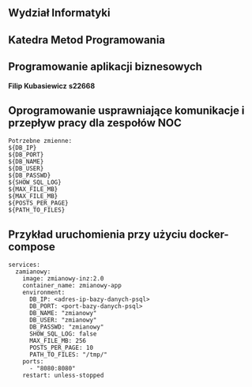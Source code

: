 ## Wydział Informatyki
## Katedra Metod Programowania
## Programowanie aplikacji biznesowych
**Filip Kubasiewicz**
**s22668**
## Oprogramowanie usprawniające komunikacje i przepływ pracy dla zespołów NOC
```
Potrzebne zmienne:
${DB_IP}
${DB_PORT}
${DB_NAME}
${DB_USER}
${DB_PASSWD}
${SHOW_SQL_LOG}
${MAX_FILE_MB}
${MAX_FILE_MB}
${POSTS_PER_PAGE}
${PATH_TO_FILES}
```

## Przykład uruchomienia przy użyciu docker-compose
```
services:
  zamianowy:
    image: zmianowy-inz:2.0
    container_name: zmianowy-app
    environment:
      DB_IP: <adres-ip-bazy-danych-psql>
      DB_PORT: <port-bazy-danych-psql>
      DB_NAME: "zmianowy"
      DB_USER: "zmianowy"
      DB_PASSWD: "zmianowy"
      SHOW_SQL_LOG: false
      MAX_FILE_MB: 256
      POSTS_PER_PAGE: 10
      PATH_TO_FILES: "/tmp/"
    ports:
      - "8080:8080"
    restart: unless-stopped
 
```
